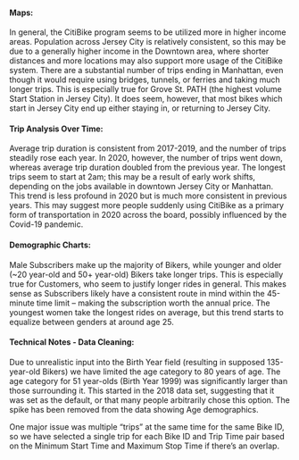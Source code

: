 ####  Maps:
In general, the CitiBike program seems to be utilized more in higher income areas. Population across Jersey City is relatively consistent, so this may be due to a generally higher income in the Downtown area, where shorter distances and more locations may also support more usage of the CitiBike system. There are a substantial number of trips ending in Manhattan, even though it would require using bridges, tunnels, or ferries and taking much longer trips. This is especially true for Grove St. PATH (the highest volume Start Station in Jersey City). It does seem, however, that most bikes which start in Jersey City end up either staying in, or returning to Jersey City.

#### Trip Analysis Over Time:
Average trip duration is consistent from 2017-2019, and the number of trips steadily rose each year. In 2020, however, the number of trips went down, whereas average trip duration doubled from the previous year. The longest trips seem to start at 2am; this may be a result of early work shifts, depending on the jobs available in downtown Jersey City or Manhattan. This trend is less profound in 2020 but is much more consistent in previous years. This may suggest more people suddenly using CitiBike as a primary form of transportation in 2020 across the board, possibly influenced by the Covid-19 pandemic.

#### Demographic Charts:  
Male Subscribers make up the majority of Bikers, while younger and older (~20 year-old and 50+ year-old) Bikers take longer trips. This is especially true for Customers, who seem to justify longer rides in general. This makes sense as Subscribers likely have a consistent route in mind within the 45-minute time limit – making the subscription worth the annual price. The youngest women take the longest rides on average, but this trend starts to equalize between genders at around age 25.

#### Technical Notes - Data Cleaning: 
Due to unrealistic input into the Birth Year field (resulting in supposed 135-year-old Bikers) we have limited the age category to 80 years of age. The age category for 51 year-olds (Birth Year 1999) was significantly larger than those surrounding it. This started in the 2018 data set, suggesting that it was set as the default, or that many people arbitrarily chose this option. The spike has been removed from the data showing Age demographics.

One major issue was multiple “trips” at the same time for the same Bike ID, so we have selected a single trip for each Bike ID and Trip Time pair based on the Minimum Start Time and Maximum Stop Time if there’s an overlap.
